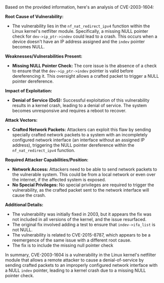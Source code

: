 Based on the provided information, here's an analysis of CVE-2003-1604:

**Root Cause of Vulnerability:**

*   The vulnerability lies in the `nf_nat_redirect_ipv4` function within the Linux kernel's netfilter module. Specifically, a missing NULL pointer check for `dev->ip_ptr->indev` could lead to a crash. This occurs when a device doesn't have an IP address assigned and the `indev` pointer becomes NULL.

**Weaknesses/Vulnerabilities Present:**

*   **Missing NULL Pointer Check:** The core issue is the absence of a check to ensure that the `dev->ip_ptr->indev` pointer is valid before dereferencing it. This oversight allows a crafted packet to trigger a NULL pointer dereference.

**Impact of Exploitation:**

*   **Denial of Service (DoS):** Successful exploitation of this vulnerability results in a kernel crash, leading to a denial of service. The system becomes unresponsive and requires a reboot to recover.

**Attack Vectors:**

*   **Crafted Network Packets:** Attackers can exploit this flaw by sending specially crafted network packets to a system with an incompletely configured network interface (an interface without an assigned IP address), triggering the NULL pointer dereference within the `nf_nat_redirect_ipv4` function.

**Required Attacker Capabilities/Position:**

*   **Network Access:** Attackers need to be able to send network packets to the vulnerable system. This could be from a local network or even over the internet, if the affected system is exposed.
*   **No Special Privileges:** No special privileges are required to trigger the vulnerability, as the crafted packet sent to the network interface will cause the crash.

**Additional Details:**

*   The vulnerability was initially fixed in 2003, but it appears the fix was not included in all versions of the kernel, and the issue resurfaced.
*   The original fix involved adding a test to ensure that `indev->ifa_list` is not NULL.
*   The vulnerability is related to CVE-2015-8787, which appears to be a reemergence of the same issue with a different root cause.
*   The fix is to include the missing null pointer check

In summary, CVE-2003-1604 is a vulnerability in the Linux kernel's netfilter module that allows a remote attacker to cause a denial-of-service by sending crafted packets to an improperly configured network interface with a NULL `indev` pointer, leading to a kernel crash due to a missing NULL pointer check.